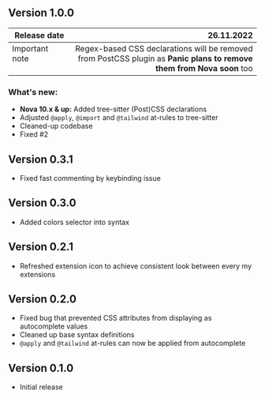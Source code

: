 <style>
	table { width: 100%; }
	table td { vertical-align: top }
	table td:first-of-type { width: 25% }
</style>

## Version 1.0.0

| Release date | 26.11.2022 |
| --- | ---: |
| Important note | Regex-based CSS declarations will be removed from PostCSS plugin as **Panic plans to remove them from Nova soon** too |

### What's new:

* **Nova 10.x & up:** Added tree-sitter (Post)CSS declarations
* Adjusted `@apply`, `@import` and `@tailwind` at-rules to tree-sitter
* Cleaned-up codebase
* Fixed #2

## Version 0.3.1

* Fixed fast commenting by keybinding issue

## Version 0.3.0

* Added colors selector into syntax

## Version 0.2.1

* Refreshed extension icon to achieve consistent look between every my extensions

## Version 0.2.0

* Fixed bug that prevented CSS attributes from displaying as autocomplete values
* Cleaned up base syntax definitions
* `@apply` and `@tailwind` at-rules can now be applied from autocomplete

## Version 0.1.0

* Initial release
